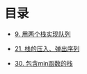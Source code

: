 # 目录


- [9. 用两个栈实现队列](https://github.com/jkhou/Data-Structure/blob/main/%E6%A0%88%E4%B8%8E%E9%98%9F%E5%88%97/9.%20%E7%94%A8%E4%B8%A4%E4%B8%AA%E6%A0%88%E5%AE%9E%E7%8E%B0%E9%98%9F%E5%88%97.md)


- [21. 栈的压入、弹出序列](https://github.com/jkhou/Data-Structure/blob/main/%E6%A0%88%E4%B8%8E%E9%98%9F%E5%88%97/21.%20%E6%A0%88%E7%9A%84%E5%8E%8B%E5%85%A5%E3%80%81%E5%BC%B9%E5%87%BA%E5%BA%8F%E5%88%97.md)

- [30. 包含min函数的栈](https://github.com/jkhou/Data-Structure/blob/main/%E6%A0%88%E4%B8%8E%E9%98%9F%E5%88%97/30.%20%E5%8C%85%E5%90%ABmin%E5%87%BD%E6%95%B0%E7%9A%84%E6%A0%88.md)

